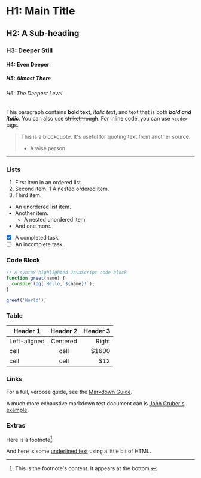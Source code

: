 # H1: Main Title

## H2: A Sub-heading

### H3: Deeper Still

#### H4: Even Deeper

##### H5: Almost There

###### H6: The Deepest Level

This paragraph contains **bold text**, *italic text*, and text that is both ***bold and italic***. You can also use ~~strikethrough~~. For inline code, you can use `<code>` tags.

> This is a blockquote. It's useful for quoting text from another source.
>
> - A wise person
>

---

### Lists

1. First item in an ordered list.
2. Second item.
    1 A nested ordered item.
3. Third item.

- An unordered list item.
- Another item.
  - A nested unordered item.
- And one more.

- [x] A completed task.
- [ ] An incomplete task.

### Code Block

```javascript
// A syntax-highlighted JavaScript code block
function greet(name) {
  console.log(`Hello, ${name}!`);
}

greet('World');
```

### Table

| Header 1      | Header 2      | Header 3 |
|---------------|:-------------:|---------:|
| Left-aligned  | Centered      | Right    |
| cell          | cell          | $1600    |
| cell          | cell          | $12      |

### Links

For a full, verbose guide, see the [Markdown Guide](https://www.markdownguide.org/basic-syntax/).

A much more exhaustive markdown test document can is [John Gruber's example](https://roneo.org/markdown/).

### Extras

Here is a footnote[^1].

And here is some <ins>underlined text</ins> using a little bit of HTML.

[^1]: This is the footnote's content. It appears at the bottom.
